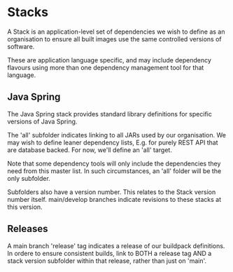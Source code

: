 # Stacks

A Stack is an application-level set of dependencies we wish to define
as an organisation to ensure all built images use the same controlled
versions of software.

These are application language specific, and may include
dependency flavours using more than one dependency management
tool for that language.

## Java Spring

The Java Spring stack provides standard library definitions for specific
versions of Java Spring.

The 'all' subfolder indicates linking to all JARs used by our organisation.
We may wish to define leaner dependency lists, E.g. for purely REST API
that are database backed. For now, we'll define an 'all' target.

Note that some dependency tools will only include the
dependencies they need from this master list. In such circumstances, 
an 'all' folder will be the only subfolder.

Subfolders also have a version number. This relates to the Stack version
number itself. main/develop branches indicate revisions to these stacks
at this version.

## Releases

A main branch 'release' tag indicates a release of our buildpack definitions.
In ordere to ensure consistent builds, link to BOTH a release tag AND
a stack version subfolder within that release, rather than just on 'main'.
